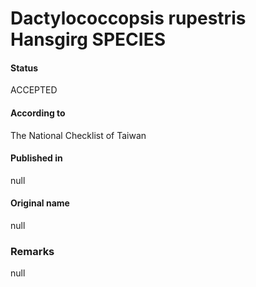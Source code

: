 Dactylococcopsis rupestris Hansgirg SPECIES
=======

#### Status
ACCEPTED

#### According to
The National Checklist of Taiwan

#### Published in
null

#### Original name
null

### Remarks
null